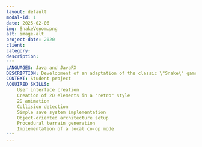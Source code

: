 ```yaml
---
layout: default
modal-id: 1
date: 2025-02-06
img: SnakeVenom.png
alt: image-alt
project-date: 2020
client:
category:
description:
"""
LANGUAGES: Java and JavaFX
DESCRIPTION: Development of an adaptation of the classic \"Snake\" game with a Venom-themed design. 
CONTEXT: Student project
ACQUIRED SKILLS:
    User interface creation
    Creation of 2D elements in a "retro" style
    2D animation
    Collision detection
    Simple save system implementation
    Object-oriented architecture setup
    Procedural terrain generation
    Implementation of a local co-op mode
"""
---
```

